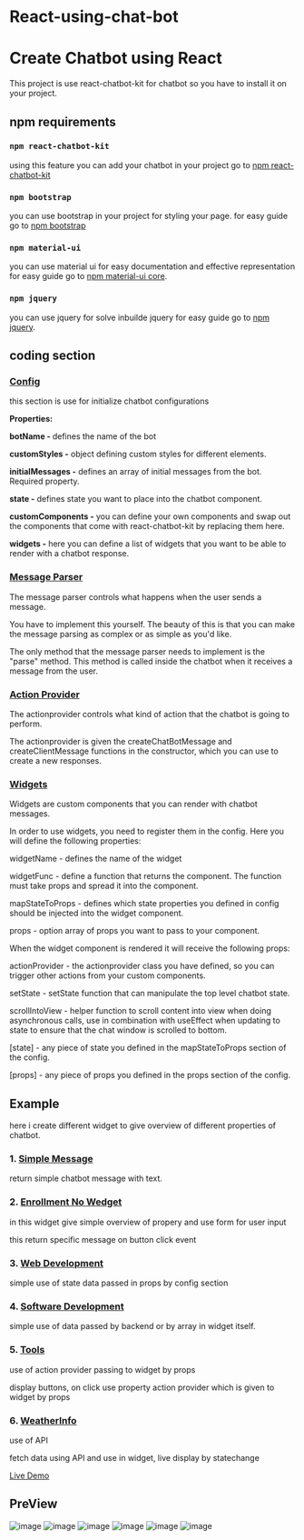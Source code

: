 # React-using-chat-bot
# Create Chatbot using React 

This project is use react-chatbot-kit for chatbot so you have to install it on your project.



## npm requirements

### `npm react-chatbot-kit`

using this feature you can add your chatbot in your project 
go to
[npm react-chatbot-kit](https://www.npmjs.com/package/react-chatbot-kit)

### `npm bootstrap`

you can use bootstrap in your project for styling your page.
for easy guide go to [npm bootstrap](https://www.npmjs.com/package/bootstrap)

### `npm material-ui`

you can use material ui for easy documentation and effective representation
for easy guide go to [npm material-ui core](https://www.npmjs.com/package/@material-ui/core).

### `npm jquery`

you can use jquery for solve inbuilde jquery
for easy guide go to [npm jquery](https://www.npmjs.com/package/jquery).

## coding section

### [Config](https://github.com/kakadiyakeyur53/chatbot-using-react/blob/main/src/Config.jsx)
this section is use for initialize chatbot configurations

<b>Properties:</b>

<b>botName - </b>defines the name of the bot

<b>customStyles -</b> object defining custom styles for different elements.

<b>initialMessages -</b> defines an array of initial messages from the bot. Required property.

<b>state -</b> defines state you want to place into the chatbot component.

<b>customComponents -</b> you can define your own components and swap out the components that come with react-chatbot-kit by replacing them here.

<b>widgets -</b> here you can define a list of widgets that you want to be able to render with a chatbot response.

### [Message Parser](https://github.com/kakadiyakeyur53/chatbot-using-react/blob/main/src/MessageParser.jsx)

The message parser controls what happens when the user sends a message.

You have to implement this yourself. The beauty of this is that you can make the message parsing as complex or as simple as you'd like.

The only method that the message parser needs to implement is the "parse" method. This method is called inside the chatbot when it receives a message from the user.

### [Action Provider](https://github.com/kakadiyakeyur53/chatbot-using-react/blob/main/src/ActionProvider.jsx)

The actionprovider controls what kind of action that the chatbot is going to perform.

The actionprovider is given the createChatBotMessage and createClientMessage functions in the constructor, which you can use to create a new responses.

### [Widgets](https://github.com/kakadiyakeyur53/chatbot-using-react/tree/main/src/widgets)

Widgets are custom components that you can render with chatbot messages.

In order to use widgets, you need to register them in the config. Here you will define the following properties:

widgetName - defines the name of the widget

widgetFunc - define a function that returns the component. The function must take props and spread it into the component.

mapStateToProps - defines which state properties you defined in config should be injected into the widget component.

props - option array of props you want to pass to your component.

When the widget component is rendered it will receive the following props:

actionProvider - the actionprovider class you have defined, so you can trigger other actions from your custom components.

setState - setState function that can manipulate the top level chatbot state.

scrollIntoView - helper function to scroll content into view when doing asynchronous calls, use in combination with useEffect when updating to state to ensure that the chat window is scrolled to bottom.

[state] - any piece of state you defined in the mapStateToProps section of the config.

[props] - any piece of props you defined in the props section of the config.

## Example

here i create different widget to give overview of different properties of chatbot.
### 1. [Simple Message](https://github.com/kakadiyakeyur53)

return simple chatbot message with text.

### 2. [Enrollment No Wedget](https://github.com/kakadiyakeyur53/chatbot-using-react/blob/main/src/widgets/EnrollmentNo.jsx)

in this widget give simple overview of propery and use form for user input

this return specific message on button click event

### 3. [Web Development](https://github.com/kakadiyakeyur53/chatbot-using-react/blob/main/src/widgets/WebDevelopment.jsx)

simple use of state data passed in props by config section

### 4. [Software Development](https://github.com/kakadiyakeyur53/chatbot-using-react/blob/main/src/widgets/SoftwareDevelopment.jsx)

simple use of data passed by backend or by array in widget itself.

### 5. [Tools](https://github.com/kakadiyakeyur53/chatbot-using-react/blob/main/src/widgets/Tools.jsx)

use of action provider passing to widget by props

display buttons, on click use property action provider which is given to widget by props

### 6. [WeatherInfo](https://github.com/kakadiyakeyur53/chatbot-using-react/blob/main/src/widgets/WeatherInfo.jsx)

use of API

fetch data using API and use in widget, live display by statechange

[Live Demo](https://kakadiyakeyur53.github.io/chatbot-using-react/)

## PreView

![image](https://user-images.githubusercontent.com/67643835/116774570-53620c80-aa12-11eb-9131-402d55f15e5d.png)
![image](https://user-images.githubusercontent.com/67643835/116774581-6c6abd80-aa12-11eb-8ccb-a03823de97de.png)
![image](https://user-images.githubusercontent.com/67643835/116774596-83a9ab00-aa12-11eb-9413-0a69e51f9345.png)
![image](https://user-images.githubusercontent.com/67643835/116774652-ed29b980-aa12-11eb-9350-264b6fd70180.png)
![image](https://user-images.githubusercontent.com/67643835/116774727-63c6b700-aa13-11eb-9790-91e5c1d92459.png)
![image](https://user-images.githubusercontent.com/67643835/116774747-7e009500-aa13-11eb-9ff9-846b54d92496.png)
